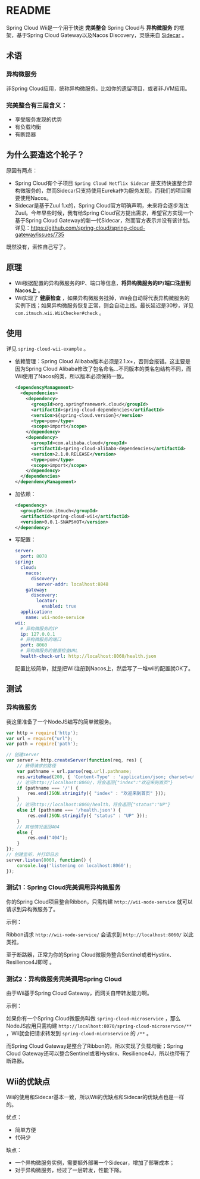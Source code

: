 # README

Spring Cloud Wii是一个用于快速 **完美整合** Spring Cloud与 **异构微服务** 的框架，基于Spring Cloud Gateway以及Nacos Discovery，灵感来自 [Sidecar](https://github.com/spring-cloud/spring-cloud-netflix/tree/master/spring-cloud-netflix-sidecar) 。



## 术语

### 异构微服务

非Spring Cloud应用，统称异构微服务。比如你的遗留项目，或者非JVM应用。

### 完美整合有三层含义：

* 享受服务发现的优势
* 有负载均衡
* 有断路器



## 为什么要造这个轮子？

原因有两点：

* Spring Cloud有个子项目 `Spring Cloud Netflix Sidecar` 是支持快速整合异构微服务的，然而Sidecar只支持使用Eureka作为服务发现，而我们的项目需要使用Nacos。
* Sidecar是基于Zuul 1.x的，Spring Cloud官方明确声明，未来将会逐步淘汰Zuul。今年早些时候，我有给Spring Cloud官方提出需求，希望官方实现一个基于Spring Cloud Gateway的新一代Sidecar，然而官方表示并没有该计划。详见：<https://github.com/spring-cloud/spring-cloud-gateway/issues/735>

既然没有，索性自己写了。



## 原理

* Wii根据配置的异构微服务的IP、端口等信息，**将异构微服务的IP/端口注册到Nacos上** 。
* Wii实现了 **健康检查** ，如果异构微服务挂掉，Wii会自动将代表异构微服务的实例下线；如果异构微服务恢复正常，则会自动上线。最长延迟是30秒，详见 `com.itmuch.wii.WiiChecker#check` 。



## 使用

详见 `spring-cloud-wii-example` 。

* 依赖管理：Spring Cloud Alibaba版本必须是2.1.x+，否则会报错。这主要是因为Spring Cloud Alibaba修改了包名命名…不同版本的类名包结构不同，而Wii使用了Nacos的类，所以版本必须保持一致。

  ```xml
  <dependencyManagement>
    <dependencies>
      <dependency>
        <groupId>org.springframework.cloud</groupId>
        <artifactId>spring-cloud-dependencies</artifactId>
        <version>${spring-cloud.version}</version>
        <type>pom</type>
        <scope>import</scope>
      </dependency>
      <dependency>
        <groupId>com.alibaba.cloud</groupId>
        <artifactId>spring-cloud-alibaba-dependencies</artifactId>
        <version>2.1.0.RELEASE</version>
        <type>pom</type>
        <scope>import</scope>
      </dependency>
    </dependencies>
  </dependencyManagement>
  ```

* 加依赖：

  ```xml
  <dependency>
    <groupId>com.itmuch</groupId>
    <artifactId>spring-cloud-wii</artifactId>
    <version>0.0.1-SNAPSHOT</version>
  </dependency>
  ```

* 写配置：

  ```yaml
  server:
    port: 8070
  spring:
    cloud:
      nacos:
        discovery:
          server-addr: localhost:8848
      gateway:
        discovery:
          locator:
            enabled: true
    application:
      name: wii-node-service
  wii:
    # 异构微服务的IP
    ip: 127.0.0.1
    # 异构微服务的端口
    port: 8060
    # 异构微服务的健康检查URL
    health-check-url: http://localhost:8060/health.json
  ```

  配置比较简单，就是把Wii注册到Nacos上，然后写了一堆wii的配置就OK了。



## 测试

### 异构微服务

我这里准备了一个NodeJS编写的简单微服务。

```javascript
var http = require('http');
var url = require("url");
var path = require('path');

// 创建server
var server = http.createServer(function(req, res) {
    // 获得请求的路径
    var pathname = url.parse(req.url).pathname;
    res.writeHead(200, { 'Content-Type' : 'application/json; charset=utf-8' });
    // 访问http://localhost:8060/，将会返回{"index":"欢迎来到首页"}
    if (pathname === '/') {
        res.end(JSON.stringify({ "index" : "欢迎来到首页" }));
    }
    // 访问http://localhost:8060/health，将会返回{"status":"UP"}
    else if (pathname === '/health.json') {
        res.end(JSON.stringify({ "status" : "UP" }));
    }
    // 其他情况返回404
    else {
        res.end("404");
    }
});
// 创建监听，并打印日志
server.listen(8060, function() {
    console.log('listening on localhost:8060');
});
```



### 测试1：Spring Cloud完美调用异构微服务

你的Spring Cloud项目整合Ribbon，只需构建 `http://wii-node-service` 就可以请求到异构微服务了。

示例：

Ribbon请求 `http://wii-node-service/` 会请求到 `http://localhost:8060/` 以此类推。

至于断路器，正常为你的Spring Cloud微服务整合Sentinel或者Hystirx、Resilience4J即可 。



### 测试2：异构微服务完美调用Spring Cloud

由于Wii基于Spring Cloud Gateway，而网关自带转发能力啊。

示例：

如果你有一个Spring Cloud微服务叫做 `spring-cloud-microservice` ，那么NodeJS应用只需构建 `http://localhost:8070/spring-cloud-microservice/**` ，Wii就会把请求转发到 `spring-cloud-microservice` 的 `/**` 。

而Spring Cloud Gateway是整合了Ribbon的，所以实现了负载均衡；Spring Cloud Gateway还可以整合Sentinel或者Hystirx、Resilience4J，所以也带有了断路器。



## Wii的优缺点

Wii的使用和Sidecar基本一致，所以Wii的优缺点和Sidecar的优缺点也是一样的。

优点：

* 简单方便
* 代码少

缺点：

* 一个异构微服务实例，需要额外部署一个Sidecar，增加了部署成本；
* 对于异构微服务，经过了一层转发，性能下降。

